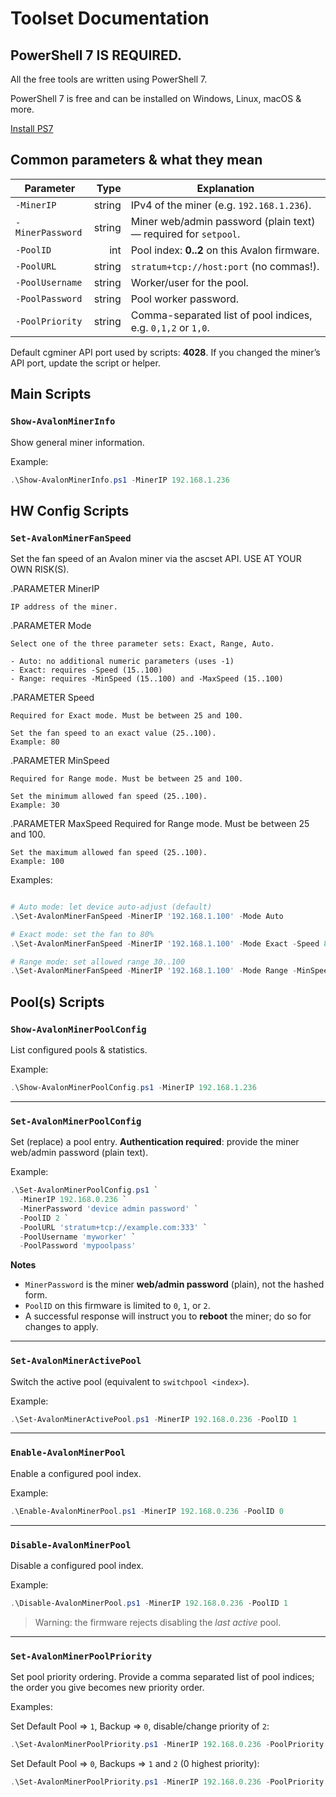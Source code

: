 # Toolset Documentation

## PowerShell 7 IS REQUIRED.

All the free tools are written using PowerShell 7.

PowerShell 7 is free and can be installed on Windows, Linux, macOS & more.

[Install PS7](https://learn.microsoft.com/en-us/powershell/scripting/install/installing-powershell)

## Common parameters & what they mean

| Parameter        |   Type | Explanation                                                     |
|------------------|-------:|-----------------------------------------------------------------|
| `-MinerIP`       | string | IPv4 of the miner (e.g. `192.168.1.236`).                       |
| `-MinerPassword` | string | Miner web/admin password (plain text) — required for `setpool`. |
| `-PoolID`        |    int | Pool index: **0..2** on this Avalon firmware.                   |
| `-PoolURL`       | string | `stratum+tcp://host:port` (no commas!).                         |
| `-PoolUsername`  | string | Worker/user for the pool.                                       |
| `-PoolPassword`  | string | Pool worker password.                                           |
| `-PoolPriority`  | string | Comma-separated list of pool indices, e.g. `0,1,2` or `1,0`.    |

Default cgminer API port used by scripts: **4028**. If you changed the miner’s API port, update the script or helper.

## Main Scripts

### `Show-AvalonMinerInfo`

Show general miner information.

Example:

```powershell
.\Show-AvalonMinerInfo.ps1 -MinerIP 192.168.1.236
```

## HW Config Scripts

### `Set-AvalonMinerFanSpeed`

Set the fan speed of an Avalon miner via the ascset API. USE AT YOUR OWN RISK(S).

.PARAMETER MinerIP

    IP address of the miner.

.PARAMETER Mode

    Select one of the three parameter sets: Exact, Range, Auto.

    - Auto: no additional numeric parameters (uses -1)
    - Exact: requires -Speed (15..100)
    - Range: requires -MinSpeed (15..100) and -MaxSpeed (15..100)

.PARAMETER Speed

    Required for Exact mode. Must be between 25 and 100.

    Set the fan speed to an exact value (25..100).
    Example: 80

.PARAMETER MinSpeed

    Required for Range mode. Must be between 25 and 100.

    Set the minimum allowed fan speed (25..100).
    Example: 30

.PARAMETER MaxSpeed
    Required for Range mode. Must be between 25 and 100.

    Set the maximum allowed fan speed (25..100).
    Example: 100

Examples:

```powershell

# Auto mode: let device auto-adjust (default)
.\Set-AvalonMinerFanSpeed -MinerIP '192.168.1.100' -Mode Auto

# Exact mode: set the fan to 80%
.\Set-AvalonMinerFanSpeed -MinerIP '192.168.1.100' -Mode Exact -Speed 80

# Range mode: set allowed range 30..100
.\Set-AvalonMinerFanSpeed -MinerIP '192.168.1.100' -Mode Range -MinSpeed 30 -MaxSpeed 100

```

## Pool(s) Scripts

### `Show-AvalonMinerPoolConfig`

List configured pools & statistics.

Example:

```powershell
.\Show-AvalonMinerPoolConfig.ps1 -MinerIP 192.168.1.236
```

---

### `Set-AvalonMinerPoolConfig`

Set (replace) a pool entry. **Authentication required**: provide the miner web/admin password (plain text).

Example:

```powershell
.\Set-AvalonMinerPoolConfig.ps1 `
  -MinerIP 192.168.0.236 `
  -MinerPassword 'device admin password' `
  -PoolID 2 `
  -PoolURL 'stratum+tcp://example.com:333' `
  -PoolUsername 'myworker' `
  -PoolPassword 'mypoolpass'
```

**Notes**

* `MinerPassword` is the miner **web/admin password** (plain), not the hashed form.
* `PoolID` on this firmware is limited to `0`, `1`, or `2`.
* A successful response will instruct you to **reboot** the miner; do so for changes to apply.

---

### `Set-AvalonMinerActivePool`

Switch the active pool (equivalent to `switchpool <index>`).

Example:

```powershell
.\Set-AvalonMinerActivePool.ps1 -MinerIP 192.168.0.236 -PoolID 1
```

---

### `Enable-AvalonMinerPool`

Enable a configured pool index.

Example:

```powershell
.\Enable-AvalonMinerPool.ps1 -MinerIP 192.168.0.236 -PoolID 0
```

---

### `Disable-AvalonMinerPool`

Disable a configured pool index.

Example:

```powershell
.\Disable-AvalonMinerPool.ps1 -MinerIP 192.168.0.236 -PoolID 1
```

> Warning: the firmware rejects disabling the *last active* pool.

---

### `Set-AvalonMinerPoolPriority`

Set pool priority ordering. Provide a comma separated list of pool indices; the order you give becomes new priority order.

Examples:

Set Default Pool => `1`, Backup => `0`, disable/change priority of `2`:

```powershell
.\Set-AvalonMinerPoolPriority.ps1 -MinerIP 192.168.0.236 -PoolPriority '1,0'
```

Set Default Pool => `0`, Backups => `1` and `2` (0 highest priority):

```powershell
.\Set-AvalonMinerPoolPriority.ps1 -MinerIP 192.168.0.236 -PoolPriority '0,1,2'
```

